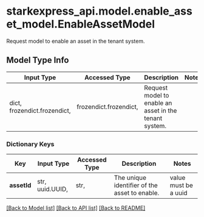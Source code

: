 # starkexpress_api.model.enable_asset_model.EnableAssetModel

Request model to enable an asset in the tenant system.

## Model Type Info
Input Type | Accessed Type | Description | Notes
------------ | ------------- | ------------- | -------------
dict, frozendict.frozendict,  | frozendict.frozendict,  | Request model to enable an asset in the tenant system. | 

### Dictionary Keys
Key | Input Type | Accessed Type | Description | Notes
------------ | ------------- | ------------- | ------------- | -------------
**assetId** | str, uuid.UUID,  | str,  | The unique identifier of the asset to enable. | value must be a uuid

[[Back to Model list]](../../README.md#documentation-for-models) [[Back to API list]](../../README.md#documentation-for-api-endpoints) [[Back to README]](../../README.md)

